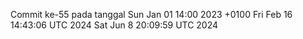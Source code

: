 Commit ke-55 pada tanggal Sun Jan 01 14:00 2023 +0100
Fri Feb 16 14:43:06 UTC 2024
Sat Jun  8 20:09:59 UTC 2024

